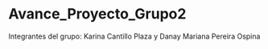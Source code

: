 # Avance_Proyecto_Grupo2

Integrantes del grupo: Karina Cantillo Plaza y Danay Mariana Pereira Ospina